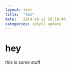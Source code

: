 ```yaml
---
layout: test
title:  "tes"
date:   2014-10-12 20:18:46
categories: jekyll update
---
```


# hey

this is some stuff